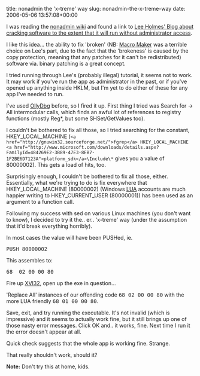 title: nonadmin the 'x-treme' way
slug: nonadmin-the-x-treme-way
date: 2006-05-06 13:57:08+00:00

I was reading the <a href="http://nonadmin.editme.com/HowTo">nonadmin wiki</a> and found a link to <a href="http://www.leeholmes.com/blog/CrackingSoftwareToRunAsNonAdmin.aspx">Lee Holmes' Blog about cracking software to the extent that it will run without administrator access</a>.

I like this idea... the ability to fix 'broken' (NB: <a href="http://members.ij.net/anthonymathews/MacroMaker.htm">Macro Maker</a> was a terrible choice on Lee's part, due to the fact that the 'brokeness' is caused by the copy protection, meaning that any patches for it can't be redistributed) software via. binary patching is a great concept.

I tried running through Lee's (probably illegal) tutorial, it seems not to work. It may work if you've run the app as administrator in the past, or if you've opened up anything inside HKLM, but I'm yet to do either of these for any app I've needed to run.

I've used <a href="http://www.ollydbg.de/">OllyDbg</a> before, so I fired it up. First thing I tried was Search for -> All intermodular calls, which finds an awful lot of references to registry functions (mostly Reg*, but some SHSet/GetValues too).

I couldn't be bothered to fix all those, so I tried searching for the constant, HKEY_LOCAL_MACHINE (`<a href="http://gnuwin32.sourceforge.net/">fgrep</a> HKEY_LOCAL_MACHINE <a href="http://www.microsoft.com/downloads/details.aspx?FamilyId=484269E2-3B89-47E3-8EB7-1F2BE6D7123A">platform_sdk</a>\Include\*` gives you a value of 80000002). This gets a load of hits, too.

Surprisingly enough, I couldn't be bothered to fix all those, either. Essentially, what we're trying to do is fix everywhere that HKEY_LOCAL_MACHINE (80000002) (Windows <a href="http://en.wikipedia.org/wiki/Least_User_Access">LUA</a> accounts are much happier writing to HKEY_CURRENT_USER (80000001)) has been used as an argument to a function call.

Following my success with sed on various Linux machines (you don't want to know), I decided to try it the.. er.. 'x-treme' way (under the assumption that it'd break everything horribly). 

In most cases the value will have been PUSHed, ie.

<pre>PUSH 80000002</pre>

This assembles to:

<pre>68  02 00 00 80</pre>

Fire up <a href="http://www.chmaas.handshake.de/delphi/freeware/xvi32/xvi32.htm">XVI32</a>, open up the exe in question...

'Replace All' instances of our offending code <tt>68 02 00 00 80</tt> with the more LUA friendly <tt>68 01 00 00 80</tt>.

Save, exit, and try running the executable. It's not invalid (which is impressive) and it seems to actually work fine, but it still brings up one of those nasty error messages. Click OK and.. it works, fine. Next time I run it the error doesn't appear at all.

Quick check suggests that the whole app is working fine. Strange.

That really shouldn't work, should it?

<strong>Note:</strong> Don't try this at home, kids.